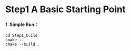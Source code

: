 # Step1 A Basic Starting Point

#### 1. Simple Run：
```
cd Step1_build
cmake ..
cmake --build .
```
